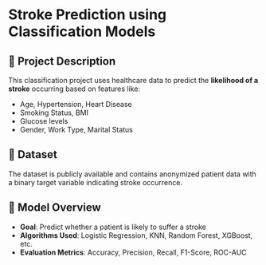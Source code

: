 # Stroke Prediction using Classification Models

## 📌 Project Description
This classification project uses healthcare data to predict the **likelihood of a stroke** occurring based on features like:
- Age, Hypertension, Heart Disease
- Smoking Status, BMI
- Glucose levels
- Gender, Work Type, Marital Status

## 📁 Dataset
The dataset is publicly available and contains anonymized patient data with a binary target variable indicating stroke occurrence.

## 🧠 Model Overview
- **Goal**: Predict whether a patient is likely to suffer a stroke
- **Algorithms Used**: Logistic Regression, KNN, Random Forest, XGBoost, etc.
- **Evaluation Metrics**: Accuracy, Precision, Recall, F1-Score, ROC-AUC

